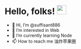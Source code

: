 # Hello, folks! <img src="https://raw.githubusercontent.com/MartinHeinz/MartinHeinz/master/wave.gif" width="30px">

- 👋 Hi, I’m @suffisant886
- 👀 I’m interested in Web
- 🌱 I’m currently learning Node
- 📫 How to reach me 油炸苹果圈

<!---
suffisant886/suffisant886 is a ✨ special ✨ repository because its `README.md` (this file) appears on your GitHub profile.
You can click the Preview link to take a look at your changes.
--->
